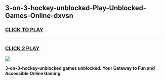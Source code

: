 
## 3-on-3-hockey-unblocked-Play-Unblocked-Games-Online-dxvsn
<h3>
<a href="https://premium76.site?title=3-on-3-hockey-unblocked&ref=25A">CLICK TO PLAY</a></h3>
<hr>

<h3>
<a href="https://premium76.site?title=3-on-3-hockey-unblocked&ref=25A">CLICK 2 PLAY</a>
  
</h3>

<a href="https://premium76.site?title=3-on-3-hockey-unblocked&ref=25A"><img src="https://clearcache.store/games.png"></a>


**3-on-3-hockey-unblocked games unblocked: Your Gateway to Fun and Accessible Online Gaming**

